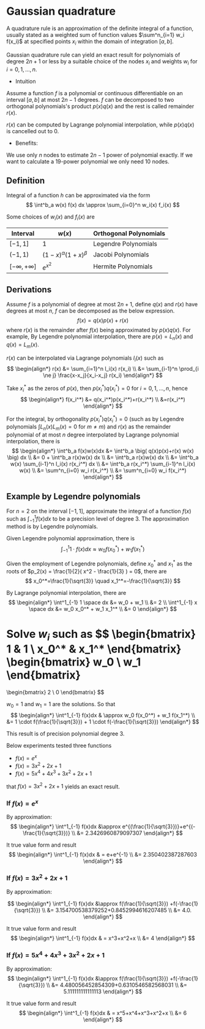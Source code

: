 # Gaussian quadrature

A quadrature rule is an approximation of the definite integral of a function, usually stated as a weighted sum of function values $\sum^n_{i=1} w_i f(x_i)$ at specified points $x_i$ within the domain of integration $[a,b]$. 

Gaussian quadrature rule can yield an exact result for polynomials of degree $2n+1$ or less by a suitable choice of the nodes $x_i$ and weights $w_i$ for $i=0,1,...,n$.

* Intuition

Assume a function $f$ is a polynomial or continuous differentiable on an interval $[a,b]$ at most $2n-1$ degrees. $f$ can be decomposed to two orthogonal polynomials's product $p(x)q(x)$ and the rest is called remainder $r(x)$. 

$r(x)$ can be computed by Lagrange polynomial interpolation, while $p(x)q(x)$ is cancelled out to $0$.

* Benefits:

We use only $n$ nodes to estimate $2n-1$ power of polynomial exactly.  If we want to calculate a $19$-power polynomial we only need $10$ nodes.

## Definition

Integral of a function $h$ can be approximated via the form
$$
\int^b_a w(x) f(x) dx
\approx
\sum_{i=0}^n w_i(x) f_i(x) 
$$

Some choices of $w_i(x)$ and $f_i(x)$ are

|Interval|$w(x)$|Orthogonal Polynomials|
|-|-|-|
|$[-1,1]$|$1$|Legendre Polynomials|
|$(-1,1)$|$(1-x)^\alpha (1+x)^\beta$|Jacobi Polynomials|
|$[-\infty,+\infty]$|$e^{x^2}$|Hermite Polynomials|


## Derivations

Assume $f$ is a polynomial of degree at most $2n + 1$, define $q(x)$ and $r(x)$ have degrees at most $n$, $f$ can be decomposed as the below expression.
$$
f(x) = q(x)p(x)+r(x)
$$
where $r(x)$ is the remainder after $f(x)$ being approximated by $p(x) q(x)$. For example, By Legendre polynomial interpolation, there are $p(x)=L_n(x)$ and $q(x)=L_m(x)$.

$r(x)$ can be interpolated via Lagrange polynomials $l_i(x)$ such as
$$
\begin{align*}
r(x) &=
\sum_{i=1}^n l_i(x) r(x_i)
\\ &=
\sum_{i-1}^n
  \prod_{i \ne j} \frac{x-x_j}{x_i-x_j}
  r(x_i)
\end{align*}
$$  

Take $x_i^*$ as the zeros of $p(x)$, then $p(x_i^*)q(x_i^*)=0$ for $i=0,1,...,n$, hence
$$
\begin{align*}
f(x_i^*) &= q(x_i^*)p(x_i^*)+r(x_i^*)
\\ &=r(x_i^*)
\end{align*}
$$

For the integral, by orthogonality $p(x_i^*)q(x_i^*)=0$ (such as by Legendre polynomials $\int L_n(x)L_m(x)=0$ for $m\ne m$) and $r(x)$ as the remainder polynomial of at most $n$ degree interpolated by Lagrange polynomial interpolation, there is 
$$
\begin{align*}
\int^b_a f(x)w(x)dx
&=
\int^b_a \big(
    q(x)p(x)+r(x) w(x)
    \big)
    dx
\\ &=
0 + \int^b_a r(x)w(x) dx
\\ &=
\int^b_a r(x)w(x) dx
\\ &=
\int^b_a w(x) \sum_{i-1}^n l_i(x) r(x_i^*)
 dx
\\ &=
\int^b_a r(x_i^*)
\sum_{i-1}^n l_i(x) w(x)
\\ &=
\sum^n_{i=0} w_i r(x_i^*)
\\ &=
\sum^n_{i=0} w_i f(x_i^*)
\end{align*}
$$

## Example by Legendre polynomials

For $n=2$ on the interval $[-1,1]$, approximate the integral of a function $f(x)$ such as $\int^1_{-1} f(x)dx$ to be a precision level of degree $3$. The approximation method is by Legendre polynomials.

Given Legendre polynomial approximation, there is
$$
\int^1_{-1} 1 \cdot f(x)dx
\approx
w_0 f(x_0^*) + w_1 f(x_1^*)
$$

Given the employment of Legendre polynomials, define $x_0^*$ and $x_1^*$ as the roots of $p_2(x) = \frac{1}{2}( x^2 - \frac{1}{3} ) = 0$, there are
$$
x_0^*=\frac{1}{\sqrt{3}} 
\quad 
x_1^*=-\frac{1}{\sqrt{3}} 
$$

By Lagrange polynomial interpolation, there are
$$
\begin{align*}
\int^1_{-1} 1 \space dx
&= w_0 + w_1
\\ &= 2
\\
\int^1_{-1} x \space dx
&= w_0 x_0^* + w_1 x_1^*
\\ &= 0
\end{align*}
$$ 

Solve $w_i$ such as
$$
\begin{bmatrix}
1 & 1 \\
x_0^* & x_1^*
\end{bmatrix}
\begin{bmatrix}
w_0 \\
w_1
\end{bmatrix}
=
\begin{bmatrix}
2 \\
0
\end{bmatrix}
$$

$w_0=1$ and $w_1=1$ are the solutions. So that
$$
\begin{align*}
\int^1_{-1} f(x)dx
& \approx
w_0 f(x_0^*) + w_1 f(x_1^*)
\\ &=
1 \cdot f(\frac{1}{\sqrt{3}}) + 1 \cdot f(-\frac{1}{\sqrt{3}}) 
\end{align*}
$$

This result is of precision polynomial degree $3$.

Below experiments tested three functions 
* $f(x)=e^x$
* $f(x)=3x^2+2x+1$
* $f(x)=5x^4+4x^3+3x^2+2x+1$
 
that $f(x)=3x^2+2x+1$ yields an exact result.

### If $f(x)=e^x$

By approximation: 
$$
\begin{align*}
\int^1_{-1} f(x)dx
&\approx
e^{(\frac{1}{\sqrt{3}})}+e^{(-\frac{1}{\sqrt{3}})}
\\ &=
2.3426960879097307
\end{align*}
$$

It true value form and result
$$
\begin{align*}
\int^1_{-1} f(x)dx
& =
e+e^{-1}
\\ &=
2.350402387287603
\end{align*}
$$

### If $f(x)=3x^2+2x+1$

By approximation: 

$$
\begin{align*}
\int^1_{-1} f(x)dx
&\approx
f(\frac{1}{\sqrt{3}}) +f(-\frac{1}{\sqrt{3}}) 
\\ &=
3.154700538379252+0.8452994616207485
\\ &=
4.0.
\end{align*}
$$

It true value form and result
$$
\begin{align*}
\int^1_{-1} f(x)dx
& =
x^3+x^2+x
\\ &=
4
\end{align*}
$$

### If $f(x)=5x^4+4x^3+3x^2+2x+1$

By approximation: 
$$
\begin{align*}
\int^1_{-1} f(x)dx
&\approx
f(\frac{1}{\sqrt{3}}) +f(-\frac{1}{\sqrt{3}}) 
\\ &=
4.480056452854309+0.6310546582568031
\\ &=
5.111111111111113
\end{align*}
$$

It true value form and result
$$
\begin{align*}
\int^1_{-1} f(x)dx
& =
x^5+x^4+x^3+x^2+x
\\ &=
6
\end{align*}
$$